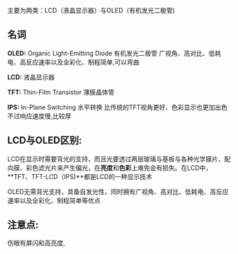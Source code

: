 主要为两类：LCD（液晶显示器）与OLED（有机发光二极管)

## 名词

**OLED:** Organic Light-Emitting Diode   有机发光二极管  广视角、高对比、低耗电、高反应速率以及全彩化、制程简单,可以弯曲

**LCD:** 液晶显示器

**TFT:** Thin-Film Transistor 薄膜晶体管

**IPS:** In-Plane Switching  水平转换  比传统的TFT视角更好、色彩显示也更加出色不过响应速度慢,比较厚

## LCD与OLED区别:

LCD在显示时需要背光的支持，而且光要透过两层玻璃与基板与各种光学膜片、配向膜、彩色滤光片来产生偏光，在**亮度**和**色彩**上难免会有损失。在LCD中，**TFT、TFT-LCD（IPS)**都是LCD的一种显示技术

OLED无需背光支持，具备自发光性，同时拥有广视角、高对比、低耗电、高反应速率以及全彩化、制程简单等优点

## 注意点:

伤眼有屏闪和高亮度, 

